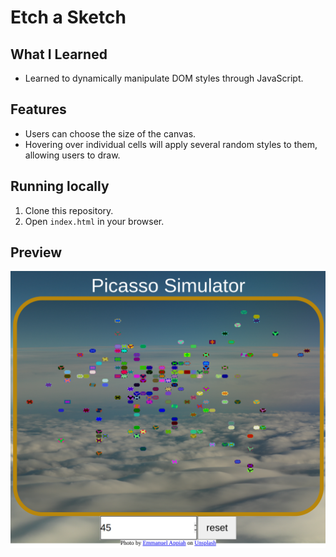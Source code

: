 # Etch a Sketch

## What I Learned

- Learned to dynamically manipulate DOM styles through JavaScript.

## Features

- Users can choose the size of the canvas.
- Hovering over individual cells will apply several random styles to them, allowing users to draw.

## Running locally

1. Clone this repository.
2. Open `index.html` in your browser.

## Preview

![preview](preview.png)
